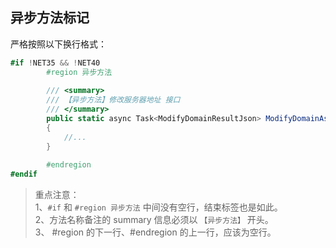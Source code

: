 ## 异步方法标记

严格按照以下换行格式：

``` C#
#if !NET35 && !NET40
        #region 异步方法
        
        /// <summary>
        /// 【异步方法】修改服务器地址 接口
        /// </summary>
        public static async Task<ModifyDomainResultJson> ModifyDomainAsync()
        {
            //...
        }
        
        #endregion
#endif

```

> 重点注意：<br>
> 1、`#if` 和 `#region 异步方法` 中间没有空行，结束标签也是如此。<br>
> 2、方法名称备注的 summary 信息必须以 `【异步方法】` 开头。<br>
> 3、 #region 的下一行、#endregion 的上一行，应该为空行。
